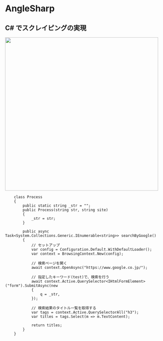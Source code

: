 # AngleSharp
## C# でスクレイピングの実現

<img src= "https://user-images.githubusercontent.com/88915966/174937856-8ba8995e-0e6b-4d74-96e4-e989c7a2d1e8.jpg" width="500">

~~~
    class Process
    {
        public static string _str = "";
        public Process(string str, string site)
        {
            _str = str;
        }

        public async Task<System.Collections.Generic.IEnumerable<string>> searchByGoogle()
        {
            // セットアップ
            var config = Configuration.Default.WithDefaultLoader();
            var context = BrowsingContext.New(config);

            // 検索ページを開く
            await context.OpenAsync("https://www.google.co.jp/");

            // 指定したキーワード(test)で、検索を行う
            await context.Active.QuerySelector<IHtmlFormElement>("form").SubmitAsync(new
            {
                q = _str,
            });

            // 検索結果のタイトル一覧を取得する
            var tags = context.Active.QuerySelectorAll("h3");
            var titles = tags.Select(m => m.TextContent);

            return titles;
        }
    }
~~~
